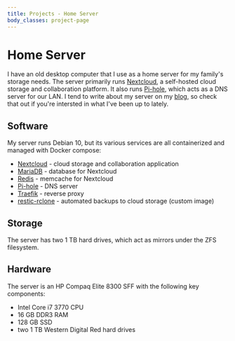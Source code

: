 ```yaml
---
title: Projects - Home Server
body_classes: project-page
---
```


# Home Server

I have an old desktop computer that I use as a home server for my family's storage needs. The server primarily runs [Nextcloud](https://nextcloud.com), a self-hosted cloud storage and collaboration platform. It also runs [Pi-hole](https://pi-hole.net), which acts as a DNS server for our LAN. I tend to write about my server on my [blog](/blog), so check that out if you're intersted in what I've been up to lately.

## Software

My server runs Debian 10, but its various services are all containerized and managed with Docker compose:

- [Nextcloud](https://hub.docker.com/_/nextcloud) - cloud storage and collaboration application
- [MariaDB](https://hub.docker.com/_/mariadb) - database for Nextcloud
- [Redis](https://hub.docker.com/_/redis) - memcache for Nextcloud
- [Pi-hole](https://hub.docker.com/r/pihole/pihole) - DNS server
- [Traefik](https://hub.docker.com/_/traefik) - reverse proxy
- [restic-rclone](https://hub.docker.com/repository/docker/jasonccox/restic-rclone) - automated backups to cloud storage (custom image)

## Storage

The server has two 1 TB hard drives, which act as mirrors under the ZFS filesystem.

## Hardware

The server is an HP Compaq Elite 8300 SFF with the following key components:

- Intel Core i7 3770 CPU
- 16 GB DDR3 RAM
- 128 GB SSD
- two 1 TB Western Digital Red hard drives
